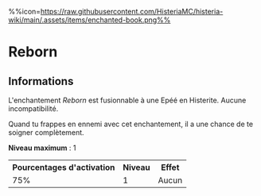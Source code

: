 %%icon=https://raw.githubusercontent.com/HisteriaMC/histeria-wiki/main/.assets/items/enchanted-book.png%%
# Reborn

## Informations
L'enchantement *Reborn* est fusionnable à une Epéé en Histerite. Aucune incompatibilité.


Quand tu frappes en ennemi avec cet enchantement, il a une chance de te soigner complètement.


**Niveau maximum** : 1

<table>
  <tr>
    <th>Pourcentages d'activation</th>
    <th>Niveau</th>
    <th>Effet</th>
  </tr>
  <tr>
    <td>75%</td>
    <td>1</td>
    <td>Aucun</td>
  </tr>
  </table>